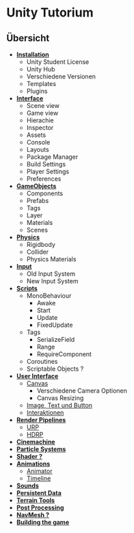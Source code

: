 # Unity Tutorium

## Übersicht

* [**Installation**](https://github.com/AtmoGD/UnityTut/blob/main/MDFiles/Installation.md)
    * Unity Student License
    * Unity Hub
    * Verschiedene Versionen
    * Templates
    * Plugins
* [**Interface**](https://github.com/AtmoGD/UnityTut/blob/main/MDFiles/Interface.md)
    * Scene view
    * Game view
    * Hierachie
    * Inspector
    * Assets
    * Console
    * Layouts
    * Package Manager
    * Build Settings
    * Player Settings
    * Preferences
* [**GameObjects**](https://github.com/AtmoGD/UnityTut/blob/main/MDFiles/GameObjects.md)
    * Components
    * Prefabs
    * Tags
    * Layer
    * Materials
    * Scenes
* [**Physics**](https://github.com/AtmoGD/UnityTut/blob/main/MDFiles/Physics.md)
    * Rigidbody
    * Collider
    * Physics Materials
* [**Input**](https://github.com/AtmoGD/UnityTut/blob/main/MDFiles/Input.md)
    * Old Input System
    * New Input System
* [**Scripts**](https://github.com/AtmoGD/UnityTut/blob/main/MDFiles/Scripts.md)
    * MonoBehaviour
        * Awake
        * Start
        * Update
        * FixedUpdate
    * Tags
        * SerializeField
        * Range
        * RequireComponent
    * Coroutines
    * Scriptable Objects ?
* [**User Interface**](https://github.com/AtmoGD/UnityTut/blob/main/MDFiles/UserInterface.md)
    * [Canvas](https://github.com/AtmoGD/UnityTut/blob/main/MDFiles/UserInterface.md#canvas)
        * Verschiedene Camera Optionen
        * Canvas Resizing
    * [Image, Text und Button](https://github.com/AtmoGD/UnityTut/blob/main/MDFiles/UserInterface.md#)
    * [Interaktionen](https://github.com/AtmoGD/UnityTut/blob/main/MDFiles/UserInterface.md#interaktionen)
* [**Render Pipelines**](https://github.com/AtmoGD/UnityTut/blob/main/MDFiles/RenderPipelines.md)
    * [URP](https://github.com/AtmoGD/UnityTut/blob/main/MDFiles/RenderPipelines.md#universal-render-pipeline)
    * [HDRP](https://github.com/AtmoGD/UnityTut/blob/main/MDFiles/RenderPipelines.md#high-definition-render-pipeline)
* [**Cinemachine**](https://github.com/AtmoGD/UnityTut/blob/main/MDFiles/Cinemachine.md)
* [**Particle Systems**](https://github.com/AtmoGD/UnityTut/blob/main/MDFiles/ParticleSystems.md)
* [**Shader ?**](https://github.com/AtmoGD/UnityTut/blob/main/MDFiles/Shader.md)
* [**Animations**](https://github.com/AtmoGD/UnityTut/blob/main/MDFiles/Animations.md)
    * [Animator](https://github.com/AtmoGD/UnityTut/blob/main/MDFiles/Animations.md#animator)
    * [Timeline](https://github.com/AtmoGD/UnityTut/blob/main/MDFiles/Animations.md#timeline)
* [**Sounds**](https://github.com/AtmoGD/UnityTut/blob/main/MDFiles/Sounds.md)
* [**Persistent Data**](https://github.com/AtmoGD/UnityTut/blob/main/MDFiles/PersistentData.md)
* [**Terrain Tools**](https://github.com/AtmoGD/UnityTut/blob/main/MDFiles/TerrainTools.md)
* [**Post Processing**](https://github.com/AtmoGD/UnityTut/blob/main/MDFiles/PostProcessing.md)
* [**NavMesh ?**](https://github.com/AtmoGD/UnityTut/blob/main/MDFiles/NavMesh.md)
* [**Building the game**](https://github.com/AtmoGD/UnityTut/blob/main/MDFiles/BuildGame.md)

